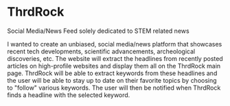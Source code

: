 # ThrdRock

Social Media/News Feed solely dedicated to STEM related news

I wanted to create an unbiased, social media/news platform that showcases recent tech developments, scientific advancements, 
archeological discoveries, etc. The website will extract the headlines from recently posted articles on high-profile websites and display them all
on the ThrdRock main page. ThrdRock will be able to extract keywords from these headlines and the user will be able to stay up to date on their 
favorite topics by choosing to "follow" various keywords. The user will then be notified when ThrdRock finds a headline with the selected keyword.
